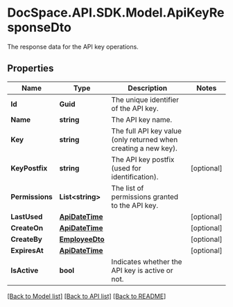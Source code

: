 # DocSpace.API.SDK.Model.ApiKeyResponseDto
The response data for the API key operations.

## Properties

Name | Type | Description | Notes
------------ | ------------- | ------------- | -------------
**Id** | **Guid** | The unique identifier of the API key. | 
**Name** | **string** | The API key name. | 
**Key** | **string** | The full API key value (only returned when creating a new key). | 
**KeyPostfix** | **string** | The API key postfix (used for identification). | [optional] 
**Permissions** | **List&lt;string&gt;** | The list of permissions granted to the API key. | 
**LastUsed** | [**ApiDateTime**](ApiDateTime.md) |  | [optional] 
**CreateOn** | [**ApiDateTime**](ApiDateTime.md) |  | [optional] 
**CreateBy** | [**EmployeeDto**](EmployeeDto.md) |  | [optional] 
**ExpiresAt** | [**ApiDateTime**](ApiDateTime.md) |  | [optional] 
**IsActive** | **bool** | Indicates whether the API key is active or not. | 

[[Back to Model list]](../README.md#documentation-for-models) [[Back to API list]](../README.md#documentation-for-api-endpoints) [[Back to README]](../README.md)

